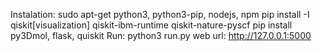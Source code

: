 Instalation:
sudo apt-get python3, python3-pip, nodejs, npm
pip install -I qiskit[visualization] qiskit-ibm-runtime qiskit-nature-pyscf
pip install py3Dmol, flask, quiskit
Run:
python3 run.py
web url: http://127.0.0.1:5000
